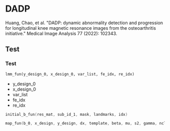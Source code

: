 # DADP
Huang, Chao, et al. "DADP: dynamic abnormality detection and progression for longitudinal knee magnetic resonance images from the osteoarthritis initiative." Medical Image Analysis 77 (2022): 102343.

## Test
### Test

```python
lmm_fun(y_design_0, x_design_0, var_list, fe_idx, re_idx)
```
 + y_design_0
 + x_design_0
 + var_list
 + fe_idx
 + re_idx

```swift
initial_b_fun(res_mat, sub_id_1, mask, landmarks, idx)
```

```swift
map_fun(b_0, x_design, y_design, dx, template, beta, mu, s2, gamma, nclasses, map_iter)
```
